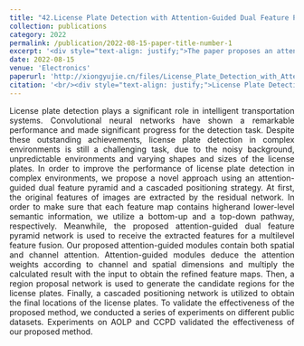 ```yaml
---
title: "42.License Plate Detection with Attention-Guided Dual Feature Pyramid Networks in Complex Environments"
collection: publications
category: 2022
permalink: /publication/2022-08-15-paper-title-number-1
excerpt: '<div style="text-align: justify;">The paper proposes an attention - guided dual feature pyramid network - based license plate detection method for complex environments, validates it on datasets, and proves its superiority.</div>'
date: 2022-08-15
venue: 'Electronics'
paperurl: 'http://xiongyujie.cn/files/License_Plate_Detection_with_Attention-Guided_Dual_Feature_Pyramid_Networks_in_Complex_Environments.pdf'
citation: '<br/><div style="text-align: justify;">License Plate Detection with Attention-Guided Dual Feature Pyramid Networks in Complex Environments, Y.-J. Xiong*, Y.-B. Gao*, J.-Q. Zhang and J.-X. Ren, Electronics, 2022, 11 (23): 3895</div>'
---
```


<div style="text-align: justify;">License plate detection plays a significant role in intelligent transportation systems. Convolutional neural networks have shown a remarkable performance and made significant progress for the detection task. Despite these outstanding achievements, license plate detection in complex environments is still a challenging task, due to the noisy background, unpredictable environments and varying shapes and sizes of the license plates. In order to improve the performance of license plate detection in complex environments, we propose a novel approach using an attention-guided dual feature pyramid and a cascaded positioning strategy. At first, the original features of images are extracted by the residual network. In order to make sure that each feature map contains higherand lower-level semantic information, we utilize a bottom-up and a top-down pathway, respectively. Meanwhile, the proposed attention-guided dual feature pyramid network is used to receive the extracted features for a multilevel feature fusion. Our proposed attention-guided modules contain both spatial and channel attention. Attention-guided modules deduce the attention weights according to channel and spatial dimensions and multiply the calculated result with the input to obtain the refined feature maps. Then, a region proposal network is used to generate the candidate regions for the license plates. Finally, a cascaded positioning network is utilized to obtain the final locations of the license plates. To validate the effectiveness of the proposed method, we conducted a series of experiments on different public datasets. Experiments on AOLP and CCPD validated the effectiveness of our proposed method.</div>

<br/>

